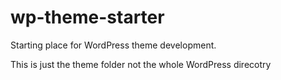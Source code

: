 # wp-theme-starter
Starting place for WordPress theme development.

This is just the theme folder not the whole WordPress direcotry
